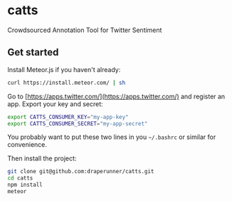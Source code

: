 # catts
Crowdsourced Annotation Tool for Twitter Sentiment

## Get started
Install Meteor.js if you haven't already:
```bash
curl https://install.meteor.com/ | sh
```

Go to [https://apps.twitter.com/](https://apps.twitter.com/) and register an app. Export your key and secret:
```bash
export CATTS_CONSUMER_KEY="my-app-key"
export CATTS_CONSUMER_SECRET="my-app-secret"
```
You probably want to put these two lines in you `~/.bashrc` or similar for convenience.

Then install the project:
```bash
git clone git@github.com:draperunner/catts.git
cd catts
npm install
meteor
```
